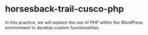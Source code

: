# horsesback-trail-cusco-php
In this practice, we will explore the use of PHP within the WordPress environment to develop custom functionalities.
